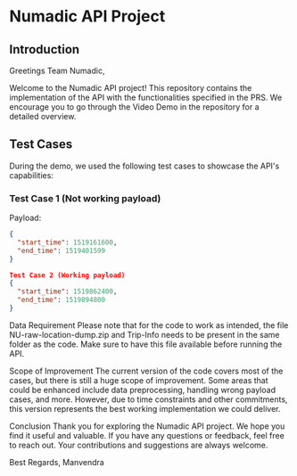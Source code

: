 # Numadic API Project

## Introduction
Greetings Team Numadic,

Welcome to the Numadic API project! This repository contains the implementation of the API with the functionalities specified in the PRS. We encourage you to go through the Video Demo in the repository for a detailed overview.

## Test Cases
During the demo, we used the following test cases to showcase the API's capabilities:

### Test Case 1 (Not working payload)

Payload:
```json
{
  "start_time": 1519161600,
  "end_time": 1519401599
}

Test Case 2 (Working payload)
{
  "start_time": 1519862400,
  "end_time": 1519894800
}
```

Data Requirement
Please note that for the code to work as intended, the file NU-raw-location-dump.zip and Trip-Info needs to be present in the same folder as the code. Make sure to have this file available before running the API.

Scope of Improvement
The current version of the code covers most of the cases, but there is still a huge scope of improvement. Some areas that could be enhanced include data preprocessing, handling wrong payload cases, and more. However, due to time constraints and other commitments, this version represents the best working implementation we could deliver.

Conclusion
Thank you for exploring the Numadic API project. We hope you find it useful and valuable. If you have any questions or feedback, feel free to reach out. Your contributions and suggestions are always welcome.

Best Regards,
Manvendra


